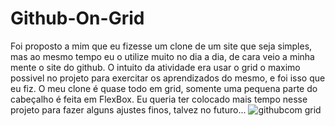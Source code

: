 # Github-On-Grid
Foi proposto a mim que eu fizesse um clone de um site que seja simples, mas ao mesmo tempo eu o utilize muito no dia a dia,
de cara veio a minha mente o site do github. O intuito da atividade era usar o grid o maximo possivel no projeto para exercitar os 
aprendizados do mesmo, e foi isso que eu fiz. O meu clone é quase todo em grid, somente uma pequena parte do cabeçalho é feita em FlexBox.
Eu queria ter colocado mais tempo nesse projeto para fazer alguns ajustes finos, talvez no futuro...
![githubcom grid](https://user-images.githubusercontent.com/116298645/199733327-3b974c4d-e0c2-4cb8-aa97-bdb1b63a4319.png)
